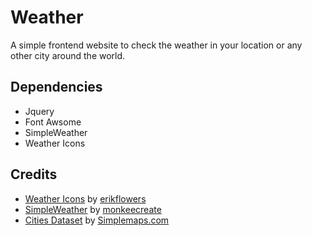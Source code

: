 # Weather
A simple frontend website to check the weather in your location or any other city around the world.

## Dependencies
 - Jquery
 - Font Awsome
 - SimpleWeather
 - Weather Icons

## Credits
- [Weather Icons](https://erikflowers.github.io/weather-icons/) by [erikflowers](https://github.com/erikflowers)
- [SimpleWeather](http://simpleweatherjs.com/) by [monkeecreate](https://github.com/monkeecreate)
- [Cities Dataset](http://simplemaps.com/data/world-cities) by [Simplemaps.com](http://simplemaps.com/data/world-cities)
